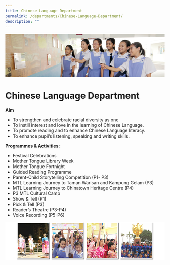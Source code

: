 ```yaml
---
title: Chinese Language Department
permalink: /departments/Chinese-Language-Department/
description: ""
---
```

![](/images/Departments.jpg)

Chinese Language Department
===========================

<b>Aim</b>

*   To strengthen and celebrate racial diversity as one
*   To instill interest and love in the learning of Chinese Language.
*   To promote reading and to enhance Chinese Language literacy.
*   To enhance pupil’s listening, speaking and writing skills.

<b>Programmes & Activities:</b>

*   Festival Celebrations
*   Mother Tongue Library Week
*   Mother Tongue Fortnight
*   Guided Reading Programme
*   Parent-Child Storytelling Competition (P1- P3)
*   MTL Learning Journey to Taman Warisan and Kampung Gelam (P3)
*   MTL Learning Journey to Chinatown Heritage Centre (P4)
*   P3 MTL Cultural Camp
*   Show & Tell (P1)
*   Pick & Tell (P3)
*   Reader’s Theatre (P3-P4)
*   Voice Recording (P5-P6)

![](/images/ChineseLangDept.png)